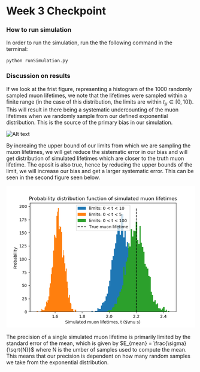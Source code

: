 # Week 3 Checkpoint
### How to run simulation

In order to run the simulation, run the the following command in the terminal:
~~~
python runSimulation.py
~~~

### Discussion on results

If we look at the frist figure, representing a histogram of the 1000 randomly sampled muon lifetimes, we note that the lifetimes were sampled within a finite range (in the case of this distribution, the limits are within $t_{\mu} \in [0, 10]$). This will result in there being a systematic undercounting of the muon lifetimes when we randomly sample from our defined exponential distribution. This is the source of the primary bias in our simulation.

![Alt text](/figures/sampled_distribution.png "Histogram of sampled muon lifetimes for a single simulation")

By increaing the upper bound of our limits from which we are sampling the muon lifetimes, we will get reduce the sistematic error in our bias and will get distribution of simulated lifetimes which are closer to the truth muon lifetime. The oposit is also true, hence by reducing the upper bounds of the limit, we will increase our bias and get a larger systematic error. This can be seen in the second figure seen below.

![Alt text](../figures/simulated_distribution.png "Histograms of 500 simulated muon lifetimes applying different limits of the exponential distribution")

The precision of a single simulated muon lifetime is primarily limited by the standard error of the mean, which is given by $E_{mean} = \frac{\sigma}{\sqrt{N}}$ where N is the umber of samples used to compute the mean. This means that our precision is dependent on how many random samples we take from the exponential distribution.

